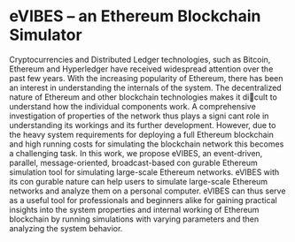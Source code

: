 # eVIBES – an Ethereum Blockchain Simulator

Cryptocurrencies and Distributed Ledger technologies, such as Bitcoin, Ethereum and Hyperledger have received widespread attention over the past few years. With the increasing popularity of Ethereum, there has been an interest in understanding the internals of the system. The decentralized nature of Ethereum and other blockchain technologies makes it dicult to understand how the individual components work. A comprehensive investigation of properties of the network thus plays a signi cant role in understanding its workings and its further development. However, due to the heavy system requirements for deploying a full Ethereum blockchain and high running costs for simulating the blockchain network this becomes a challenging task. In this work, we propose eVIBES, an event-driven, parallel, message-oriented, broadcast-based con gurable Ethereum simulation tool for simulating large-scale Ethereum networks. eVIBES with its con gurable nature can help users to simulate large-scale Ethereum networks and analyze them on a personal computer. eVIBES can thus serve as a useful tool for professionals and beginners alike for gaining practical insights into the system properties and internal working of Ethereum blockchain by running simulations with varying parameters and then analyzing the system behavior.


